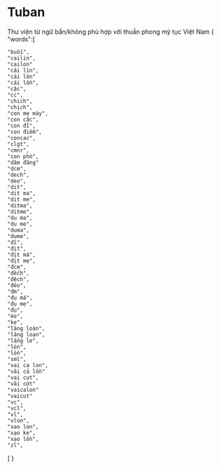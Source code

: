 # Tuban
Thư viện từ ngữ bẩn/không phù hợp với thuần phong mỹ tục Việt Nam
{
  "words":[
  
    "buồi",  
    "cailin",
    "cailon"
    "cái lìn",
    "cái lòn"
    "cái lồn",
    "cặc",
    "cc",
    "chich",
    "chịch",
    "con mẹ mày",
    "con cặc",
    "con đĩ",
    "con điếm",
    "concac",
    "clgt",
    "cmnr",
    "con phò",
    "dâm đãng"
    "dcm",
    "dech",
    "deo",
    "dit",
    "dit ma",
    "dit me",
    "ditma",
    "ditme",
    "du ma",
    "du me",
    "duma",
    "dume",
    "đĩ",
    "địt",
    "địt má",
    "địt mẹ",
    "đcm",
    "đếch",
    "đệch",
    "đéo",
    "đm",
    "đụ má",   
    "đụ mẹ",
    "đụ",
    "éo",
    "ke",
    "lăng loàn",
    "lăng loạn",
    "lẳng lơ",
    "lòn",
    "lồn",
    "sml",
    "vai ca lon",
    "vãi cả lồn"
    "vai cut",
    "vãi cứt"
    "vaicalon"
    "vaicut"
    "vc",
    "vcl",
    "vl", 
    "vlon",
    "xao lon",
    "xạo ke",
    "xạo lồn",
    "zl",
    
    
  ]
}
